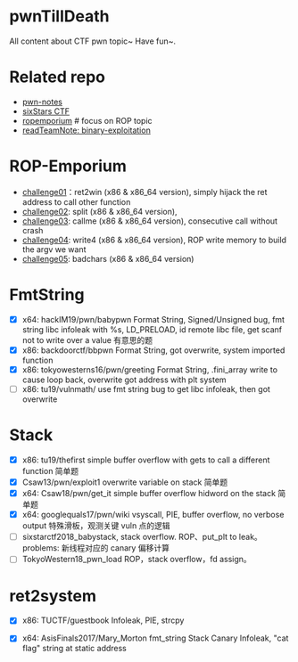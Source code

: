 # pwnTillDeath
All content about CTF pwn topic~ Have fun~.

# Related repo
- [pwn-notes](https://github.com/ir0nstone/pwn-noteshttps://github.com/ir0nstone/pwn-notes)
- [sixStars CTF](https://github.com/sixstars)
- [ropemporium](https://ropemporium.com/)    # focus on ROP topic
- [readTeamNote: binary-exploitation](https://www.ired.team/offensive-security/code-injection-process-injection/binary-exploitation)

# ROP-Emporium
- [challenge01](https://ropemporium.com/challenge/ret2win.html)：ret2win (x86 & x86_64 version), simply hijack the ret address to call other function
- [challenge02](https://ropemporium.com/challenge/split.html): split (x86 & x86_64 version), 
- [challenge03](https://ropemporium.com/challenge/callme.html): callme (x86 & x86_64 version), consecutive call without crash
- [challenge04](https://ropemporium.com/challenge/callme.html): write4 (x86 & x86_64 version), ROP write memory to build the argv we want
- [challenge05](https://ropemporium.com/challenge/badchars.html): badchars (x86 & x86_64 version)

# FmtString
- [x] x64: hackIM19/pwn/babypwn Format String, Signed/Unsigned bug, fmt string libc infoleak with %s, LD_PRELOAD, id remote libc file, get scanf not to write over a value  有意思的题
- [x] x86: backdoorctf/bbpwn Format String, got overwrite, system imported function
- [x] x86: tokyowesterns16/pwn/greeting Format String, .fini_array write to cause loop back, overwrite got address with plt system
- [ ] x86: tu19/vulnmath/ use fmt string bug to get libc infoleak, then got overwrite

# Stack
- [x] x86: tu19/thefirst simple buffer overflow with gets to call a different function    简单题
- [x] Csaw13/pwn/exploit1 overwrite variable on stack    简单题
- [x] x64: Csaw18/pwn/get_it simple buffer overflow hidword on the stack  简单题
- [x] x64: googlequals17/pwn/wiki vsyscall, PIE, buffer overflow, no verbose output  特殊滑板，观测关键 vuln 点的逻辑
- [ ] sixstarctf2018_babystack, stack overflow. ROP、put_plt to leak。problems: 新线程对应的 canary 偏移计算
- [ ] TokyoWestern18_pwn_load ROP，stack overflow，fd assign。

# ret2system
- [x] x86: TUCTF/guestbook Infoleak, PIE, strcpy
- [x] x64: AsisFinals2017/Mary_Morton fmt_string Stack Canary Infoleak, "cat flag" string at static address

